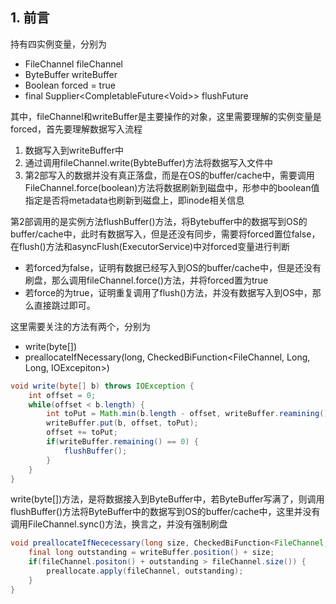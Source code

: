 ## 1. 前言

持有四实例变量，分别为

* FileChannel fileChannel
* ByteBuffer writeBuffer
* Boolean forced = true
* final Supplier<CompletableFuture\<Void>> flushFuture

其中，fileChannel和writeBuffer是主要操作的对象，这里需要理解的实例变量是forced，首先要理解数据写入流程

1. 数据写入到writeBuffer中
2. 通过调用fileChannel.write(BybteBuffer)方法将数据写入文件中
3. 第2部写入的数据并没有真正落盘，而是在OS的buffer/cache中，需要调用FileChannel.force(boolean)方法将数据刷新到磁盘中，形参中的boolean值指定是否将metadata也刷新到磁盘上，即inode相关信息

第2部调用的是实例方法flushBuffer()方法，将Bytebuffer中的数据写到OS的buffer/cache中，此时有数据写入，但是还没有同步，需要将forced置位false，在flush()方法和asyncFlush(ExecutorService)中对forced变量进行判断

* 若forced为false，证明有数据已经写入到OS的buffer/cache中，但是还没有刷盘，那么调用fileChannel.force()方法，并将forced置为true
* 若force的为true，证明重复调用了flush()方法，并没有数据写入到OS中，那么直接跳过即可。

这里需要关注的方法有两个，分别为

* write(byte[])
* preallocateIfNecessary(long, CheckedBiFunction\<FileChannel, Long, Long, IOExcepiton>)

```java
void write(byte[] b) throws IOException {
    int offset = 0;
    while(offset < b.length) {
        int toPut = Math.min(b.length - offset, writeBuffer.reamining());
        writeBuffer.put(b, offset, toPut);
        offset += toPut;
        if(writeBuffer.remaining() == 0) {
            flushBuffer();
        }
    }
}
```

write(byte[])方法，是将数据接入到ByteBuffer中，若ByteBuffer写满了，则调用flushBuffer()方法将ByteBuffer中的数据写到OS的buffer/cache中，这里并没有调用FileChannel.sync()方法，换言之，并没有强制刷盘

```java
void preallocateIfNececessary(long size, CheckedBiFunction<FileChannel, Long, Long, IOException> preallocate) throws IOException{
    final long outstanding = writeBuffer.position() + size;
    if(fileChannel.positon() + outstanding > fileChannel.size()) {
        preallocate.apply(fileChannel, outstanding);
    }
}
```

